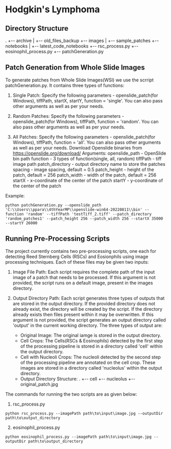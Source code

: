 # Hodgkin's Lymphoma

## Directory Structure
.
+-- archive
|   +-- old_files_backup
+-- images
|   +-- sample_patches
+-- notebooks
|   +-- latest_code_notebooks
+-- rsc_process.py
+-- eosinophil_process.py
+-- patchGeneration.py

## Patch Generation from Whole Slide Images

To generate patches from Whole Slide Images(WSI) we use the scrript patchGeneration.py. It contains three types of functions:
1. Single Patch:
Specify the following parameters - openslide_patch(for Windows), tiffPath, startX, startY, function = 'single'.
You can also pass other arguments as well as per your needs.

2. Random Patches:
Specify the following parameters - openslide_patch(for Windows), tiffPath, function = 'random'.
You can also pass other arguments as well as per your needs.

3. All Patches:
Specify the following parameters - openslide_patch(for Windows), tiffPath, function = 'all'.
You can also pass other arguments as well as per your needs.
Download Openslide binaries from https://openslide.org/download/
Arguments:
openslide_path - OpenSlide bin path
function - 3 types of function(single, all, random)
tiffPath - tiff image path
patch_directory - output directory name to store the patches
spacing - image spacing, default  = 0.5
patch_height - height of the patch, default = 256
patch_width - width of the patch, default = 256
startX - x-coordinate of the center of the patch
startY - y-coordinate of the center of the patch

Example:
~~~~
python patchGeneration.py --openslide_path 'C:\\Users\\ppara\\4thYearMP\\openslide-win64-20220811\\bin' --function 'random' --tiffPath 'testTiff_2.tiff' --patch_directory 'random_patches1' --patch_height 256 --patch_width 256 --startX 35000 --startY 26000
~~~~

## Running Pre-Processing Scripts
The project currently contains two pre-processing scripts, one each for detecting Reed Sternberg Cells (RSCs) and Eosionphils using image processing techniques. Each of these files may be given two inputs:

1. Image File Path: Each script requires the complete path of the input image of a patch that needs to be processed. If this argument is not provided, the script runs on a default image, present in the images directory.

2. Output Directory Path: Each script generates three types of outputs that are stored in the output directory. If the provided directory does not already exist, the directory will be created by the script. If the directory already exists then files present within it may be overwritten. If this argument is not provided, the script generates an output directory called 'output' in the current working directory. The three types of output are:
    * Original Image: The original iamge is stored in the output directory.
    * Cell Crops: The Cells(RSCs & Eosinophils) detected by the first step of the processing pipeline is stored in a directory called 'cell' within the output directory.
    * Cell with Nucleoli Crops: The nucleoli detected by the second step of the processing pipeline are annotated on the cell crop. These images are stored in a directory called 'nucleolus' within the output directory.
    * Output Directory Structure:
        .
        +-- cell
        +-- nucleolus
        +-- original_patch.jpg

The commands for running the two scripts are as given below:

1. rsc_process.py
~~~~
python rsc_process.py --imagePath path\to\input\image.jpg --outputDir path\to\output_directory
~~~~

2. eosinophil_process.py
~~~~
python eosinophil_process.py --imagePath path\to\input\image.jpg --outputDir path\to\output_directory
~~~~
